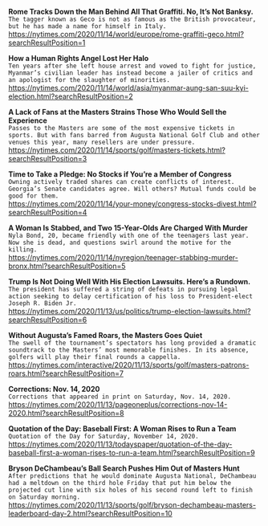 **Rome Tracks Down the Man Behind All That Graffiti. No, It’s Not Banksy.**\
`The tagger known as Geco is not as famous as the British provocateur, but he has made a name for himself in Italy.`\
https://nytimes.com/2020/11/14/world/europe/rome-graffiti-geco.html?searchResultPosition=1

**How a Human Rights Angel Lost Her Halo**\
`Ten years after she left house arrest and vowed to fight for justice, Myanmar’s civilian leader has instead become a jailer of critics and an apologist for the slaughter of minorities.`\
https://nytimes.com/2020/11/14/world/asia/myanmar-aung-san-suu-kyi-election.html?searchResultPosition=2

**A Lack of Fans at the Masters Strains Those Who Would Sell the Experience**\
`Passes to the Masters are some of the most expensive tickets in sports. But with fans barred from Augusta National Golf Club and other venues this year, many resellers are under pressure.`\
https://nytimes.com/2020/11/14/sports/golf/masters-tickets.html?searchResultPosition=3

**Time to Take a Pledge: No Stocks if You’re a Member of Congress**\
`Owning actively traded shares can create conflicts of interest. Georgia’s Senate candidates agree. Will others? Mutual funds could be good for them.`\
https://nytimes.com/2020/11/14/your-money/congress-stocks-divest.html?searchResultPosition=4

**A Woman Is Stabbed, and Two 15-Year-Olds Are Charged With Murder**\
`Nyla Bond, 20, became friendly with one of the teenagers last year. Now she is dead, and questions swirl around the motive for the killing.`\
https://nytimes.com/2020/11/14/nyregion/teenager-stabbing-murder-bronx.html?searchResultPosition=5

**Trump Is Not Doing Well With His Election Lawsuits. Here’s a Rundown.**\
`The president has suffered a string of defeats in pursuing legal action seeking to delay certification of his loss to President-elect Joseph R. Biden Jr.`\
https://nytimes.com/2020/11/13/us/politics/trump-election-lawsuits.html?searchResultPosition=6

**Without Augusta’s Famed Roars, the Masters Goes Quiet**\
`The swell of the tournament’s spectators has long provided a dramatic soundtrack to the Masters’ most memorable finishes. In its absence, golfers will play their final rounds a cappella.`\
https://nytimes.com/interactive/2020/11/13/sports/golf/masters-patrons-roars.html?searchResultPosition=7

**Corrections: Nov. 14, 2020**\
`Corrections that appeared in print on Saturday, Nov. 14, 2020.`\
https://nytimes.com/2020/11/13/pageoneplus/corrections-nov-14-2020.html?searchResultPosition=8

**Quotation of the Day: Baseball First: A Woman Rises to Run a Team**\
`Quotation of the Day for Saturday, November 14, 2020.`\
https://nytimes.com/2020/11/13/todayspaper/quotation-of-the-day-baseball-first-a-woman-rises-to-run-a-team.html?searchResultPosition=9

**Bryson DeChambeau’s Ball Search Pushes Him Out of Masters Hunt**\
`After predictions that he would dominate Augusta National, DeChambeau had a meltdown on the third hole Friday that put him below the projected cut line with six holes of his second round left to finish on Saturday morning.`\
https://nytimes.com/2020/11/13/sports/golf/bryson-dechambeau-masters-leaderboard-day-2.html?searchResultPosition=10

